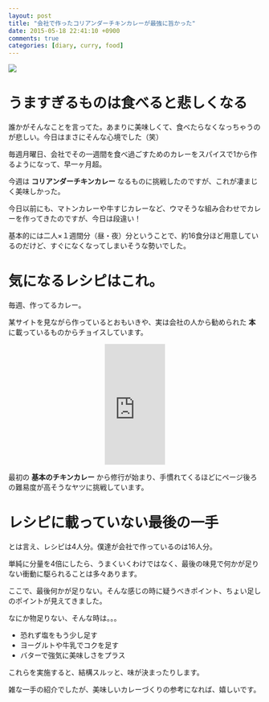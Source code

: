 ```yaml
---
layout: post
title: "会社で作ったコリアンダーチキンカレーが最強に旨かった"
date: 2015-05-18 22:41:10 +0900
comments: true
categories: [diary, curry, food]
---
```


![](https://skim.milk200.cc/20150518_coriander/coriander_chicken_curry.jpg)

# うますぎるものは食べると悲しくなる

誰かがそんなことを言ってた。あまりに美味しくて、食べたらなくなっちゃうのが悲しい。今日はまさにそんな心境でした（笑）

毎週月曜日、会社でその一週間を食べ過ごすためのカレーをスパイスで1から作るようになって、早一ヶ月超。

今週は __コリアンダーチキンカレー__ なるものに挑戦したのですが、これが凄まじく美味しかった。

今日以前にも、マトンカレーや牛すじカレーなど、ウマそうな組み合わせでカレーを作ってきたのですが、今日は段違い！

基本的には二人×１週間分（昼・夜）分ということで、約16食分ほど用意しているのだけど、すぐになくなってしまいそうな勢いでした。

# 気になるレシピはこれ。

毎週、作ってるカレー。

某サイトを見ながら作っているとおもいきや、実は会社の人から勧められた __本__ に載っているものからチョイスしています。

<center><iframe src="http://rcm-fe.amazon-adsystem.com/e/cm?lt1=_blank&bc1=000000&IS2=1&bg1=FFFFFF&fc1=000000&lc1=0000FF&t=aaaaaaaaa059-22&o=9&p=8&l=as4&m=amazon&f=ifr&ref=ss_til&asins=4391143097" style="width:120px;height:240px;" scrolling="no" marginwidth="0" marginheight="0" frameborder="0"></iframe></center>

最初の __基本のチキンカレー__ から修行が始まり、手慣れてくるほどにページ後ろの難易度が高そうなヤツに挑戦しています。

# レシピに載っていない最後の一手

とは言え、レシピは4人分。僕達が会社で作っているのは16人分。

単純に分量を4倍にしたら、うまくいくわけではなく、最後の味見で何かが足りない衝動に駆られることは多々あります。

ここで、最後何かが足りない。そんな感じの時に疑うべきポイント、ちょい足しのポイントが見えてきました。

なにか物足りない、そんな時は。。。

- 恐れず塩をもう少し足す
- ヨーグルトや牛乳でコクを足す
- バターで強気に美味しさをプラス

これらを実施すると、結構スルッと、味が決まったりします。

雑な一手の紹介でしたが、美味しいカレーづくりの参考になれば、嬉しいです。
